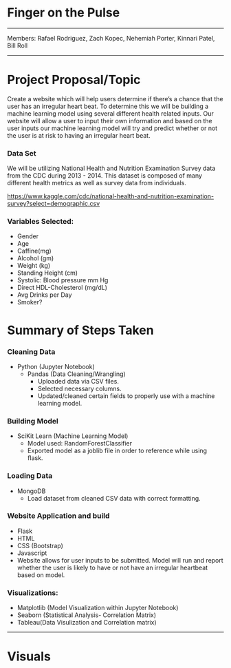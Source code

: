 # Finger on the Pulse
----------------
Members:
Rafael Rodriguez,
Zach Kopec,
Nehemiah Porter,
Kinnari Patel,
Bill Roll 

----------------
# Project Proposal/Topic
Create a website which will help users determine if there’s a chance that the user has an irregular heart beat. To determine this we will be building a machine learning model using several different health related inputs. Our website will allow a user to input their own information and based on the user inputs our machine learning model will try and predict whether or not the user is at risk to having an irregular heart beat.  

### Data Set

We will be utilizing National Health and Nutrition Examination Survey data from the CDC during 2013 - 2014. This dataset is composed of many different health metrics as well as survey data from individuals.

https://www.kaggle.com/cdc/national-health-and-nutrition-examination-survey?select=demographic.csv

### Variables Selected:
* Gender
* Age
* Caffine(mg)
* Alcohol (gm)
* Weight (kg)
* Standing Height (cm)
* Systolic: Blood pressure mm Hg
* Direct HDL-Cholesterol (mg/dL)
* Avg Drinks per Day
* Smoker?

# Summary of Steps Taken


### Cleaning Data
* Python (Jupyter Notebook)
  * Pandas (Data Cleaning/Wrangling)
    * Uploaded data via CSV files.
    * Selected necessary columns.
    * Updated/cleaned certain fields to properly use with a machine learning model. 

### Building Model
* SciKit Learn (Machine Learning Model)
  * Model used: RandomForestClassifier
  * Exported model as a joblib file in order to reference while using flask.  

### Loading Data
* MongoDB
  * Load dataset from cleaned CSV data with correct formatting.

### Website Application and build
* Flask
* HTML
* CSS (Bootstrap)
* Javascript
* Website allows for user inputs to be submitted. Model will run and report whether the user is likely to have or not have an irregular heartbeat based on model. 

### Visualizations:
* Matplotlib (Model Visualization within Jupyter Notebook)
* Seaborn (Statistical Analysis- Correlation Matrix)
* Tableau(Data Visulization and Correlation matrix)

----------------
# Visuals
